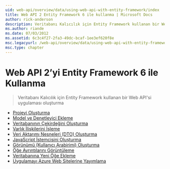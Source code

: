 ```yaml
---
uid: web-api/overview/data/using-web-api-with-entity-framework/index
title: Web API 2 Entity Framework 6 ile kullanma | Microsoft Docs
author: rick-anderson
description: Veritabanı Kalıcılık için Entity Framework kullanan bir Web API'si uygulaması oluşturma
ms.author: riande
ms.date: 07/03/2012
ms.assetid: 6c3c4f27-2fa3-49dc-bcaf-1ee3ef620f8e
msc.legacyurl: /web-api/overview/data/using-web-api-with-entity-framework
msc.type: chapter
---
```

<a name="using-web-api-2-with-entity-framework-6"></a>Web API 2’yi Entity Framework 6 ile Kullanma
====================
> Veritabanı Kalıcılık için Entity Framework kullanan bir Web API'si uygulaması oluşturma


- [Projeyi Oluşturma](part-1.md)
- [Model ve Denetleyici Ekleme](part-2.md)
- [Veritabanının Çekirdeğini Oluşturma](part-3.md)
- [Varlık İlişkilerini İşleme](part-4.md)
- [Veri Aktarımı Nesneleri (DTO) Oluşturma](part-5.md)
- [JavaScript İstemcisini Oluşturma](part-6.md)
- [Görünümü (Kullanıcı Arabirimi) Oluşturma](part-7.md)
- [Öğe Ayrıntılarını Görüntüleme](part-8.md)
- [Veritabanına Yeni Öğe Ekleme](part-9.md)
- [Uygulamayı Azure Web Sitelerine Yayımlama](part-10.md)
